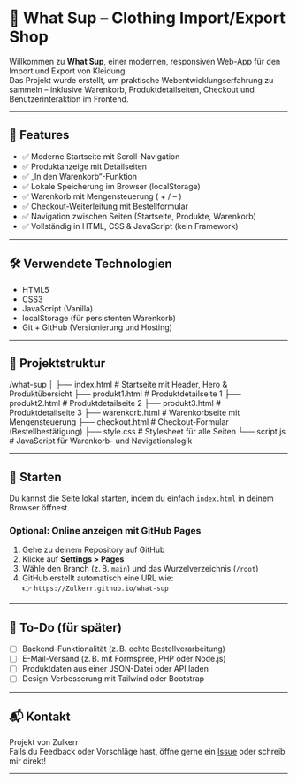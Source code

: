 # 👕 What Sup – Clothing Import/Export Shop

Willkommen zu **What Sup**, einer modernen, responsiven Web-App für den Import und Export von Kleidung.  
Das Projekt wurde erstellt, um praktische Webentwicklungserfahrung zu sammeln – inklusive Warenkorb, Produktdetailseiten, Checkout und Benutzerinteraktion im Frontend.

---

## 🌟 Features

- ✅ Moderne Startseite mit Scroll-Navigation
- ✅ Produktanzeige mit Detailseiten
- ✅ „In den Warenkorb“-Funktion
- ✅ Lokale Speicherung im Browser (localStorage)
- ✅ Warenkorb mit Mengensteuerung ( + / – )
- ✅ Checkout-Weiterleitung mit Bestellformular
- ✅ Navigation zwischen Seiten (Startseite, Produkte, Warenkorb)
- ✅ Vollständig in HTML, CSS & JavaScript (kein Framework)

---

## 🛠️ Verwendete Technologien

- HTML5  
- CSS3  
- JavaScript (Vanilla)  
- localStorage (für persistenten Warenkorb)  
- Git + GitHub (Versionierung und Hosting)

---

## 📁 Projektstruktur
/what-sup
│
├── index.html # Startseite mit Header, Hero & Produktübersicht
├── produkt1.html # Produktdetailseite 1
├── produkt2.html # Produktdetailseite 2
├── produkt3.html # Produktdetailseite 3
├── warenkorb.html # Warenkorbseite mit Mengensteuerung
├── checkout.html # Checkout-Formular (Bestellbestätigung)
├── style.css # Stylesheet für alle Seiten
└── script.js # JavaScript für Warenkorb- und Navigationslogik


---

## 🚀 Starten

Du kannst die Seite lokal starten, indem du einfach `index.html` in deinem Browser öffnest.

### Optional: Online anzeigen mit GitHub Pages

1. Gehe zu deinem Repository auf GitHub
2. Klicke auf **Settings > Pages**
3. Wähle den Branch (z. B. `main`) und das Wurzelverzeichnis (`/root`)
4. GitHub erstellt automatisch eine URL wie:  
   👉 `https://Zulkerr.github.io/what-sup`

---

## 📌 To-Do (für später)

- [ ] Backend-Funktionalität (z. B. echte Bestellverarbeitung)
- [ ] E-Mail-Versand (z. B. mit Formspree, PHP oder Node.js)
- [ ] Produktdaten aus einer JSON-Datei oder API laden
- [ ] Design-Verbesserung mit Tailwind oder Bootstrap

---

## 📬 Kontakt

Projekt von Zulkerr  
Falls du Feedback oder Vorschläge hast, öffne gerne ein [Issue](https://github.com/Zulkerr/what-sup/issues) oder schreib mir direkt!

---



